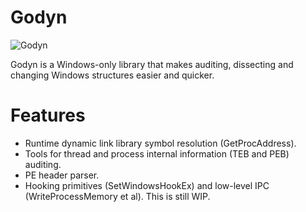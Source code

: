 # Godyn
![Godyn](http://chouak.me/img/2018-08-02-godyn/godyn-logo-wide.png)

Godyn is a Windows-only library that makes auditing, dissecting and changing Windows structures easier and quicker.

# Features
- Runtime dynamic link library symbol resolution (GetProcAddress).
- Tools for thread and process internal information (TEB and PEB) auditing.
- PE header parser.
- Hooking primitives (SetWindowsHookEx) and low-level IPC (WriteProcessMemory et al). This is still WIP.
